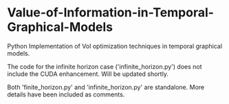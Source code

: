 # Value-of-Information-in-Temporal-Graphical-Models
Python Implementation of VoI optimization techniques in temporal graphical models.

The code for the infinite horizon case ('infinite_horizon.py') does not include the CUDA enhancement. Will be updated shortly.

Both 'finite_horizon.py' and 'infinite_horizon.py' are standalone.
More details have been included as comments.
